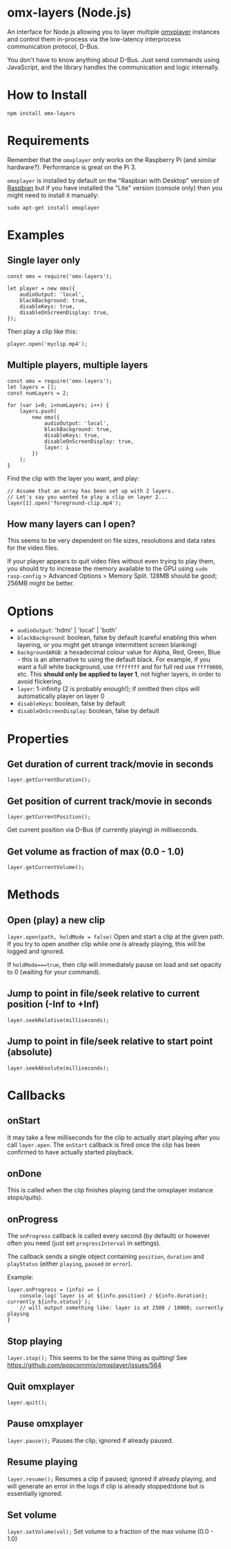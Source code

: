 
# omx-layers (Node.js)
An interface for Node.js allowing you to layer multiple [omxplayer](https://github.com/popcornmix/omxplayer) instances and control them in-process via the low-latency interprocess communication protocol, D-Bus.

You don't have to know anything about D-Bus. Just send commands using JavaScript, and the library handles the communication and logic internally.

# How to Install
```
npm install omx-layers
```
# Requirements
Remember that the `omxplayer` only works on the Raspberry Pi (and similar hardware?). Performance is great on the Pi 3.

`omxplayer` is installed by default on the "Raspbian with Desktop" version of [Raspbian](https://www.raspberrypi.org/downloads/raspbian/) but if you have installed the "Lite" version (console only) then you might need to install it manually:
```
sudo apt-get install omxplayer
```


# Examples
## Single layer only
```
const omx = require('omx-layers');

let player = new omx({
	audioOutput: 'local',
	blackBackground: true,
	disableKeys: true,
	disableOnScreenDisplay: true,
});
```
Then play a clip like this:
```
player.open('myclip.mp4');
```

## Multiple players, multiple layers
```
const omx = require('omx-layers');
let layers = [];
const numLayers = 2;

for (var i=0; i<numLayers; i++) {
	layers.push(
		new omx({
			audioOutput: 'local',
			blackBackground: true,
			disableKeys: true,
			disableOnScreenDisplay: true,
			layer: i
		})
	);
}

```
Find the clip with the layer you want, and play:
```
// Assume that an array has been set up with 2 layers.
// Let's say you wanted to play a clip on layer 2...
layer[1].open('foreground-clip.mp4');
```

## How many layers can I open?
This seems to be very dependent on file sizes, resolutions and data rates for the video files.

If your player appears to quit video files without even trying to play them, you should try to increase the memory available to the GPU using `sudo rasp-config` > Advanced Options > Memory Split. 128MB should be good; 256MB might be better.


# Options
* `audioOutput`: 'hdmi' | 'local' | 'both'
* `blackBackground`: boolean, false by default (careful enabling this when layering, or you might get strange intermittent screen blanking)
* `backgroundARGB`: a hexadecimal colour value for Alpha, Red, Green, Blue - this is an alternative to using the default black. For example, if you want a full white background, use `ffffffff` and for full red use `ffff0000`, etc. This **should only be applied to layer 1**, not higher layers, in order to avoid flickering.
* `layer`: 1-infinity (2 is probably enough!); if omitted then clips will automatically player on layer 0
* `disableKeys`: boolean, false by default
* `disableOnScreenDisplay`:  boolean, false by default


# Properties
## Get duration of current track/movie in seconds
`layer.getCurrentDuration();`

## Get position of current track/movie in seconds
`layer.getCurrentPosition();`

Get current position via D-Bus (if currently playing) in milliseconds.

## Get volume as fraction of max (0.0 - 1.0)
`layer.getCurrentVolume();`

# Methods

## Open (play) a new clip
`layer.open(path, holdMode = false)`
Open and start a clip at the given path. If you try to open another clip while one is already playing, this will be logged and ignored.

If `holdMode===true`, then clip will immediately pause on load and set opacity to 0 (waiting for your command).

## Jump to point in file/seek relative to current position (-Inf to +Inf)
`layer.seekRelative(milliseconds);`

## Jump to point in file/seek relative to start point (absolute)
`layer.seekAbsolute(milliseconds);`

# Callbacks

## onStart
It may take a few milliseconds for the clip to actually start playing after you call `layer.open`. The `onStart` callback is fired once the clip has been confirmed to have actually started playback.

## onDone
This is called when the clip finishes playing (and the omxplayer instance stops/quits).

## onProgress
The `onProgress` callback is called every second (by default) or however often you need (just set `progressInterval` in settings).

The callback sends a single object containing `position`, `duration` and `playStatus` (either `playing`, `paused` or `error`).

Example:
```
layer.onProgress = (info) => {
	console.log(`layer is at ${info.position} / ${info.duration}; currently ${info.status}`);
	// will output something like: layer is at 2500 / 10000; currently playing
}
```

## Stop playing
`layer.stop();`
This seems to be the same thing as quitting! See https://github.com/popcornmix/omxplayer/issues/564

## Quit omxplayer
`layer.quit();`

## Pause omxplayer
`layer.pause();`
Pauses the clip; ignored if already paused.

## Resume playing
`layer.resume();`
Resumes a clip if paused; ignored if already playing, and will generate an error in the logs if clip is already stopped/done but is essentially ignored.

## Set volume
`layer.setVolume(vol);`
Set volume to a fraction of the max volume (0.0 - 1.0)
